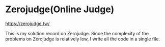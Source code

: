 # Zerojudge(Online Judge)
https://zerojudge.tw/

This is my solution record on Zerojudge. Since the complexity of the problems on Zerojudge is relatively low, I write all the code in a single file.
